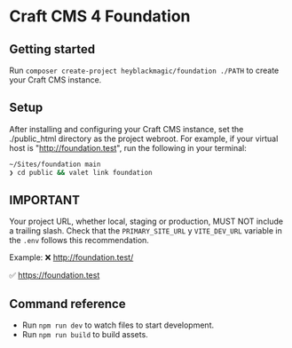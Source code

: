 # Craft CMS 4 Foundation

## Getting started

Run `composer create-project heyblackmagic/foundation ./PATH` to create your Craft CMS instance.

## Setup

After installing and configuring your Craft CMS instance, set the ./public_html directory as the project webroot. For example, if your virtual host is "<http://foundation.test>", run the following in your terminal:

```zsh
~/Sites/foundation main
❯ cd public && valet link foundation
```

## IMPORTANT

Your project URL, whether local, staging or production, MUST NOT include a trailing slash. Check that the `PRIMARY_SITE_URL` y `VITE_DEV_URL` variable in the `.env` follows this recommendation.

Example:
❌
<http://foundation.test/>

✅
<https://foundation.test>

## Command reference

- Run `npm run dev` to watch files to start development.
- Run `npm run build` to build assets.
